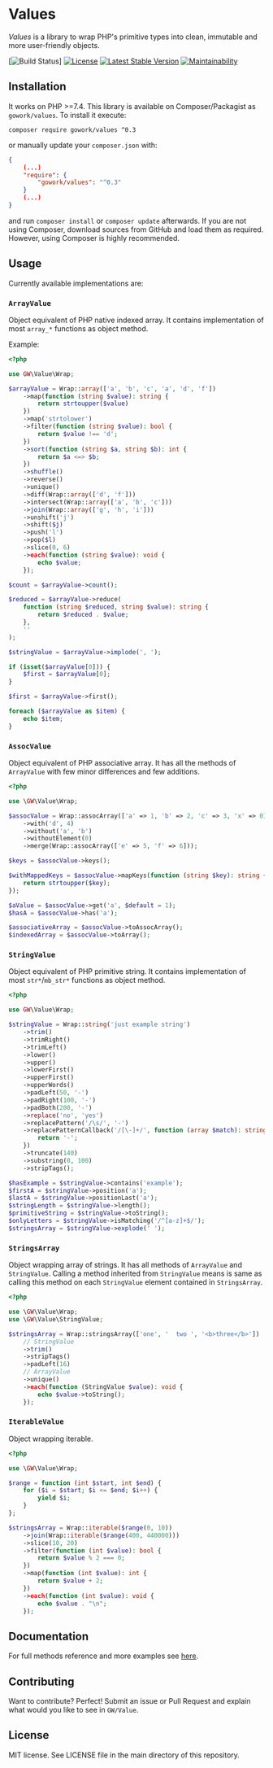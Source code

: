 # Values

*Values* is a library to wrap PHP's primitive types into clean, immutable and more user-friendly objects.

[![Build Status](https://github.com/gowork/values/workflows/tests/badge.svg)]
[![License](https://poser.pugx.org/gowork/values/license)](https://packagist.org/packages/gowork/values)
[![Latest Stable Version](https://poser.pugx.org/gowork/values/v/stable)](https://packagist.org/packages/gowork/values)
[![Maintainability](https://api.codeclimate.com/v1/badges/b4fde36fad9d09cce9eb/maintainability)](https://codeclimate.com/github/gowork/values/maintainability)

## Installation

It works on PHP >=7.4. This library is available on Composer/Packagist as `gowork/values`. To install it execute:

```shell
composer require gowork/values ^0.3
```

or manually update your `composer.json` with:
```json
{
    (...)
    "require": {
        "gowork/values": "^0.3"
    }
    (...)
}
```

and run `composer install` or `composer update` afterwards. If you are not using Composer, download sources from GitHub and load them as required. However, using Composer is highly recommended.
 
## Usage

Currently available implementations are:

### `ArrayValue`

Object equivalent of PHP native indexed array. It contains implementation of most `array_*` functions as object method.

Example:
```php
<?php

use GW\Value\Wrap;

$arrayValue = Wrap::array(['a', 'b', 'c', 'a', 'd', 'f'])
    ->map(function (string $value): string {
        return strtoupper($value)
    })
    ->map('strtolower')
    ->filter(function (string $value): bool {
        return $value !== 'd';
    })
    ->sort(function (string $a, string $b): int {
        return $a <=> $b;
    })
    ->shuffle()
    ->reverse()
    ->unique()
    ->diff(Wrap::array(['d', 'f']))
    ->intersect(Wrap::array(['a', 'b', 'c']))
    ->join(Wrap::array(['g', 'h', 'i']))
    ->unshift('j')
    ->shift($j)
    ->push('l')
    ->pop($l)
    ->slice(0, 6)
    ->each(function (string $value): void {
        echo $value;
    });

$count = $arrayValue->count();

$reduced = $arrayValue->reduce(
    function (string $reduced, string $value): string {
        return $reduced . $value;
    },
    ''
);

$stringValue = $arrayValue->implode(', ');

if (isset($arrayValue[0])) {
    $first = $arrayValue[0];
}

$first = $arrayValue->first();

foreach ($arrayValue as $item) {
    echo $item;
}
```

### `AssocValue`

Object equivalent of PHP associative array. It has all the methods of `ArrayValue` with few minor differences and few additions.

```php
<?php

use \GW\Value\Wrap;

$assocValue = Wrap::assocArray(['a' => 1, 'b' => 2, 'c' => 3, 'x' => 0])
    ->with('d', 4)
    ->without('a', 'b')
    ->withoutElement(0)
    ->merge(Wrap::assocArray(['e' => 5, 'f' => 6]));

$keys = $assocValue->keys();

$withMappedKeys = $assocValue->mapKeys(function (string $key): string {
    return strtoupper($key);
});

$aValue = $assocValue->get('a', $default = 1);
$hasA = $assocValue->has('a');

$associativeArray = $assocValue->toAssocArray();
$indexedArray = $assocValue->toArray();
```

### `StringValue`

Object equivalent of PHP primitive string. It contains implementation of most `str*`/`mb_str*` functions as object method.

```php
<?php

use GW\Value\Wrap;

$stringValue = Wrap::string('just example string')
    ->trim()
    ->trimRight()
    ->trimLeft()
    ->lower()
    ->upper()
    ->lowerFirst()
    ->upperFirst()
    ->upperWords()
    ->padLeft(50, '-')
    ->padRight(100, '-')
    ->padBoth(200, '-')
    ->replace('no', 'yes')
    ->replacePattern('/\s/', '-')
    ->replacePatternCallback('/[\-]+/', function (array $match): string {
        return '-';
    })
    ->truncate(140)
    ->substring(0, 100)
    ->stripTags();

$hasExample = $stringValue->contains('example');
$firstA = $stringValue->position('a');
$lastA = $stringValue->positionLast('a');
$stringLength = $stringValue->length();
$primitiveString = $stringValue->toString();
$onlyLetters = $stringValue->isMatching('/^[a-z]+$/');
$stringsArray = $stringValue->explode(' ');
```

### `StringsArray`

Object wrapping array of strings. It has all methods of `ArrayValue` and `StringValue`. 
Calling a method inherited from `StringValue` means is same as calling this method on each `StringValue` element contained in `StringsArray`.

```php
<?php

use \GW\Value\Wrap;
use \GW\Value\StringValue;

$stringsArray = Wrap::stringsArray(['one', '  two ', '<b>three</b>'])
    // StringValue
    ->trim()
    ->stripTags()
    ->padLeft(16)
    // ArrayValue
    ->unique()
    ->each(function (StringValue $value): void {
        echo $value->toString();
    });
```

### `IterableValue`

Object wrapping iterable. 

```php
<?php

use \GW\Value\Wrap;

$range = function (int $start, int $end) {
    for ($i = $start; $i <= $end; $i++) {
        yield $i;
    }
};

$stringsArray = Wrap::iterable($range(0, 10))
    ->join(Wrap::iterable($range(400, 440000)))
    ->slice(10, 20)
    ->filter(function (int $value): bool {
        return $value % 2 === 0;
    })
    ->map(function (int $value): int {
        return $value + 2;
    })
    ->each(function (int $value): void {
        echo $value . "\n";
    });
```

## Documentation

For full methods reference and more examples see [here](./docs/examples.md).

## Contributing

Want to contribute? Perfect! Submit an issue or Pull Request and explain what would you like to see in `GW/Value`.

## License

MIT license. See LICENSE file in the main directory of this repository.
